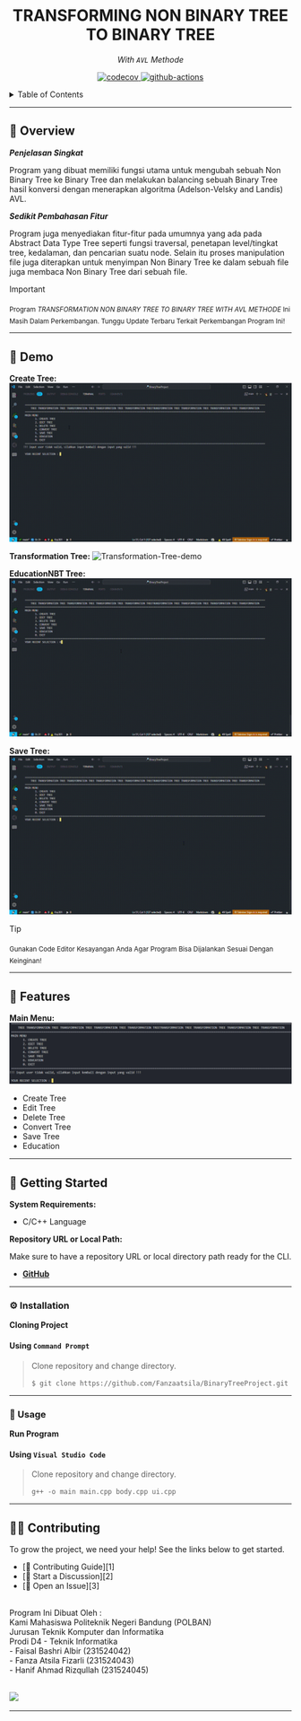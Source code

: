 <h1 align="center">TRANSFORMING NON BINARY TREE TO BINARY TREE</h1>
<p align="center">
  <em>With <code>AVL</code> Methode</em>
</p>
<p align="center">
<a href="https://app.codecov.io/gh/eli64s/readme-ai">
    <img src="https://img.shields.io/badge/Welcome-Developers-sliver.svg"
    alt="codecov">
  </a>
  <a href="https://github.com/eli64s/readme-ai/actions">
    <img src="https://img.shields.io/badge/Programming_Language-c++-blue.svg"
    alt="github-actions">
  </a>
</p>
<details>
  <summary>Table of Contents</summary>

- [📍 Overview](#-overview)
- [👾 Demo](#-demo)
- [🧩 Features](#-features)
- [🚀 Getting Started](#-getting-started)
- [⚙️ Installation](#-installation)
- [🤖 Usage](#-usage)
- [🧑‍💻 Contributing](#-contributing)
</details>

---

## 📍 Overview

***Penjelasan Singkat***

Program yang dibuat memiliki fungsi utama untuk mengubah sebuah Non Binary Tree ke Binary Tree dan melakukan balancing sebuah Binary Tree hasil konversi dengan menerapkan algoritma (Adelson-Velsky and Landis) AVL. 

***Sedikit Pembahasan Fitur***

Program juga menyediakan fitur-fitur pada umumnya yang ada pada Abstract Data Type Tree seperti fungsi traversal, penetapan level/tingkat tree, kedalaman, dan pencarian suatu node. Selain itu proses manipulation file juga diterapkan untuk menyimpan Non Binary Tree ke dalam sebuah file juga membaca Non Binary Tree dari sebuah file.<br>

> [!IMPORTANT]
>
> <sub>Program _TRANSFORMATION NON BINARY TREE TO BINARY TREE WITH AVL METHODE_ Ini Masih Dalam Perkembangan. Tunggu Update Terbaru Terkait Perkembangan Program Ini!</sub>

---

## 👾 Demo

**Create Tree:**
![Create-Tree-demo](Assets/vid/CreateTree.gif)

**Transformation Tree:**
![Transformation-Tree-demo](Assets/vid/ConvertTreenDetail.gif)

**EducationNBT Tree:**
![EducationNBT-Tree-demo](Assets/vid/EducationNBT.gif)

**Save Tree:**
![Save-Tree-demo](Assets/vid/SaveTree.gif)

> [!TIP]
>
> <sub>Gunakan Code Editor Kesayangan Anda Agar Program Bisa Dijalankan Sesuai Dengan Keinginan!</sub>

---

## 🧩 Features

**Main Menu:**
![Main-Menu-demo](Assets/img/menu.png)
* Create Tree
* Edit Tree
* Delete Tree
* Convert Tree
* Save Tree
* Education

---

## 🚀 Getting Started

**System Requirements:**

  - C/C++ Language

**Repository URL or Local Path:**

Make sure to have a repository URL or local directory path ready for the CLI.

- [**GitHub**](https://github.com/)

---

### ⚙️ Installation
**Cloning Project**
#### Using `Command Prompt`
> Clone repository and change directory.
> ```console
> $ git clone https://github.com/Fanzaatsila/BinaryTreeProject.git
> ```

---

### 🤖 Usage

**Run Program**

#### Using `Visual Studio Code`
> Clone repository and change directory.
> ```console
> g++ -o main main.cpp body.cpp ui.cpp
> ```

---

## 🧑‍💻 Contributing
To grow the project, we need your help! See the links below to get started.

- [🔰 Contributing Guide][1]
- [👋 Start a Discussion][2]
- [🐛 Open an Issue][3]

<br>
Program Ini Dibuat Oleh :<br>
Kami Mahasiswa Politeknik Negeri Bandung (POLBAN)<br>
Jurusan Teknik Komputer dan Informatika<br>
Prodi D4 - Teknik Informatika<br>
- Faisal Bashri Albir (231524042)<br>
- Fanza Atsila Fizarli (231524043)<br>
- Hanif Ahmad Rizqullah (231524045)<br>
<br>
<p align="left">
  <a href="https://github.com{/Fanzaatsila/BinaryTreeProject/}graphs/contributors">
    <img src="https://contrib.rocks/image?repo=Fanzaatsila/BinaryTreeProject">
  </a>
</p>

---